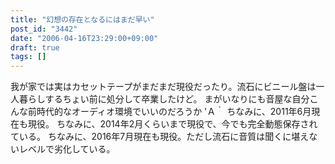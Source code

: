 ```yaml
---
title: "幻想の存在となるにはまだ早い"
post_id: "3442"
date: "2006-04-16T23:29:00+09:00"
draft: true
tags: []
---
```



我が家では実はカセットテープがまだまだ現役だったり。流石にビニール盤は一人暮らしするちょい前に処分して卒業したけど。 まがいなりにも音屋な自分こんな前時代的なオーディオ環境でいいのだろうか 'Ａ｀  ちなみに、2011年6月現在も現役。 ちなみに、2014年2月くらいまで現役で、今でも完全動態保存されている。 ちなみに、2016年7月現在も現役。ただし流石に音質は聞くに堪えないレベルで劣化している。
